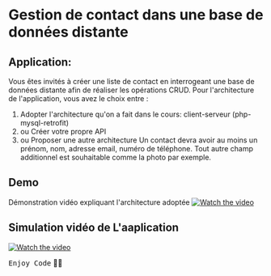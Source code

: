 # Gestion de contact dans une base de données distante

## Application:
Vous êtes invités à créer une liste de contact en interrogeant une base de données distante afin de réaliser les opérations CRUD. Pour l'architecture de l'application, vous avez le choix entre :
  1. Adopter l'architecture qu'on a fait dans le cours: client-serveur (php-mysql-retrofit) 
  2. ou Créer votre propre API
  3. ou Proposer une autre architecture
   Un contact devra avoir au moins un prénom, nom, adresse email, numéro de téléphone. Tout autre champ additionnel est souhaitable comme la photo par exemple.

## Demo
Démonstration vidéo expliquant l'architecture adoptée
[![Watch the video](https://user-images.githubusercontent.com/92756846/235241470-b3641364-e980-4c21-9505-7c7c96642c1d.png)](https://youtu.be/oYyRfkGSGUs)

## Simulation vidéo de L'aaplication
[![Watch the video](https://user-images.githubusercontent.com/92756846/235240621-100a5041-e625-47b9-ab20-d5e89d1aafdf.png)](https://www.youtube.com/watch?v=DBpzxVnXK3M)

<kbd>Enjoy Code</kbd> 👨‍💻
